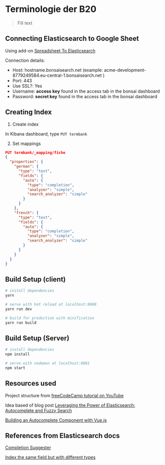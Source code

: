 # Terminologie der B20

> Fill text

## Connecting Elasticsearch to Google Sheet

Using add-on [Spreadsheet To Elasticsearch](https://chrome.google.com/webstore/detail/spreadsheet-to-elasticsea/amnfaibojgjamaemnngbojibaacmndjo)

Connection details:

* Host: hostname.bonsaisearch.net (example: acme-development-8779249584.eu-central-1.bonsaisearch.net )
* Port: 443
* Use SSL?: Yes
* Username: **access key** found in the access tab in the bonsai dashboard
* Password: **secret key** found in the access tab in the bonsai dashboard

## Creating Index

1. Create index

In Kibana dashboard, type `PUT termbank`

2. Set mappings

```JSON
PUT termbank/_mapping/fiche
{
  "properties": {
    "german": {
      "type": "text",
      "fields": {
        "auto": {
          "type": "completion",
          "analyzer": "simple",
          "search_analyzer": "simple"
        }
      }
    },
    "french": {
      "type": "text",
      "fields": {
        "auto": {
          "type": "completion",
          "analyzer": "simple",
          "search_analyzer": "simple"
        }
      }
    }
  }
}
```

## Build Setup (client)

```bash
# install dependencies
yarn

# serve with hot reload at localhost:8080
yarn run dev

# build for production with minification
yarn run build
```

## Build Setup (Server)

```bash
# install dependencies
npm install

# serve with nodemon at localhost:8081
npm start
```

## Resources used

Project structure from [freeCodeCamp tutorial on YouTube](https://www.youtube.com/playlist?list=PLWKjhJtqVAbnadueQ-C5keMQQiQau_i0D)

Idea based of blog post [Leveraging the Power of Elasticsearch: Autocomplete and Fuzzy Search](https://blog.manifold.co/leveraging-the-power-of-elasticsearch-autocomplete-and-fuzzy-search-1d491d3e0b38)

[Building an Autocomplete Component with Vue.js](https://alligator.io/vuejs/vue-autocomplete-component/)

## References from Elasticsearch docs

[Completion Suggester](https://www.elastic.co/guide/en/elasticsearch/reference/current/search-suggesters-completion.html#search-suggesters-completion)

[Index the same field but with different types](https://www.elastic.co/guide/en/elasticsearch/reference/current/multi-fields.html)
